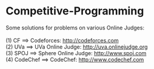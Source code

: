 # Competitive-Programming
Some solutions for problems on various Online Judges: <br /><br />
 (1) CF ==> Codeforces: http://codeforces.com <br />
 (2) UVa ==> UVa Online Judge: http://uva.onlinejudge.org <br />
 (3) SPOJ ==> Sphere Online Judge: http://www.spoj.com <br />
 (4) CodeChef ==> CodeChef: http://www.codechef.com <br />

